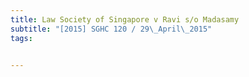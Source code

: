 ```yaml
---
title: Law Society of Singapore v Ravi s/o Madasamy 
subtitle: "[2015] SGHC 120 / 29\_April\_2015"
tags:


---
```


